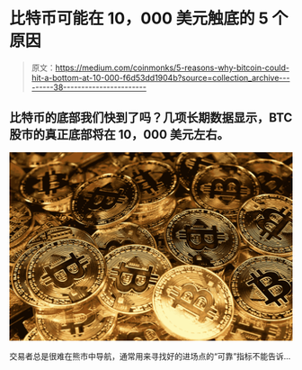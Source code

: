 # 比特币可能在 10，000 美元触底的 5 个原因

> 原文：<https://medium.com/coinmonks/5-reasons-why-bitcoin-could-hit-a-bottom-at-10-000-f6d53dd1904b?source=collection_archive---------38----------------------->

## 比特币的底部我们快到了吗？几项长期数据显示，BTC 股市的真正底部将在 10，000 美元左右。

![](img/d66b10c23bd8c899920d42078c0de354.png)

交易者总是很难在熊市中导航，通常用来寻找好的进场点的“可靠”指标不能告诉…